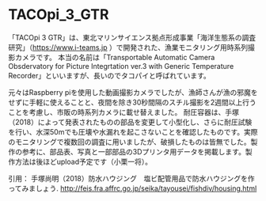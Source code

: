 # TACOpi_3_GTR
「TACOpi 3 GTR」は、東北マリンサイエンス拠点形成事業「海洋生態系の調査研究」（https://www.i-teams.jp ）で開発された、漁業モニタリング用時系列撮影カメラです。
本当の名前は「Transportable Automatic Camera Obsdervatory for Picture Integrtation ver.3 with Generic Temperature Recorder」といいますが、長いのでタコパイと呼ばれています。

元々はRaspberry piを使用した動画撮影カメラでしたが、漁師さんが漁の邪魔をせずに手軽に使えることと、夜間を除き30秒間隔のスチル撮影を2週間以上行うことを考慮し、市販の時系列カメラに載せ替えました。
耐圧容器は、手塚（2018）によって発表されたものの部品を変更して小型化し、さらに耐圧試験を行い、水深50mでも圧壊や水漏れを起こさないことを確認したものです。実際のモニタリングで複数回の調査に用いましたが、破損したものは皆無でした。製作の参考に、部品表、写真と一部部品の3Dプリンタ用データを掲載します。製作方法は後ほどupload予定です（小栗一将）。

引用：
手塚尚明（2018）防水ハウジング　塩ビ配管用品で防水ハウジングを作ってみましょう. http://feis.fra.affrc.go.jp/seika/tayousei/fishdiv/housing.html
